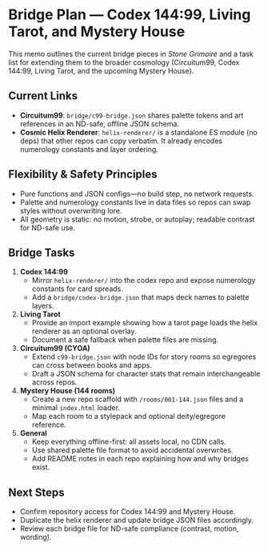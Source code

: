 # Bridge Plan — Codex 144:99, Living Tarot, and Mystery House

This memo outlines the current bridge pieces in *Stone Grimoire* and a task list for extending them to the broader cosmology (Circuitum99, Codex 144:99, Living Tarot, and the upcoming Mystery House).

## Current Links
- **Circuitum99**: `bridge/c99-bridge.json` shares palette tokens and art references in an ND-safe, offline JSON schema.
- **Cosmic Helix Renderer**: `helix-renderer/` is a standalone ES module (no deps) that other repos can copy verbatim. It already encodes numerology constants and layer ordering.

## Flexibility & Safety Principles
- Pure functions and JSON configs—no build step, no network requests.
- Palette and numerology constants live in data files so repos can swap styles without overwriting lore.
- All geometry is static: no motion, strobe, or autoplay; readable contrast for ND-safe use.

## Bridge Tasks
1. **Codex 144:99**
   - Mirror `helix-renderer/` into the codex repo and expose numerology constants for card spreads.
   - Add a `bridge/codex-bridge.json` that maps deck names to palette layers.
2. **Living Tarot**
   - Provide an import example showing how a tarot page loads the helix renderer as an optional overlay.
   - Document a safe fallback when palette files are missing.
3. **Circuitum99 (CYOA)**
   - Extend `c99-bridge.json` with node IDs for story rooms so egregores can cross between books and apps.
   - Draft a JSON schema for character stats that remain interchangeable across repos.
4. **Mystery House (144 rooms)**
   - Create a new repo scaffold with `/rooms/001-144.json` files and a minimal `index.html` loader.
   - Map each room to a stylepack and optional deity/egregore reference.
5. **General**
   - Keep everything offline-first: all assets local, no CDN calls.
   - Use shared palette file format to avoid accidental overwrites.
   - Add README notes in each repo explaining how and why bridges exist.

## Next Steps
- Confirm repository access for Codex 144:99 and Mystery House.
- Duplicate the helix renderer and update bridge JSON files accordingly.
- Review each bridge file for ND-safe compliance (contrast, motion, wording).
